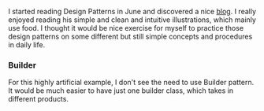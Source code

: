 I started reading Design Patterns in June and discovered a nice [blog](https://exceptionnotfound.net/). I really enjoyed reading his simple and clean and intuitive illustrations, which mainly use food. I thought it would be nice exercise for myself to practice those design patterns on some different but still simple concepts and procedures in daily life. 

### Builder

For this highly artificial example, I don't see the need to use Builder pattern. It would be much easier to have just one builder class, which takes in different products. 

